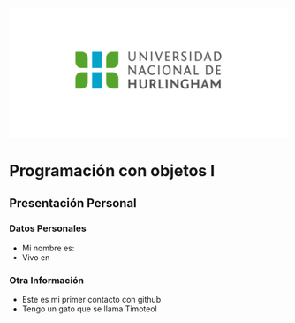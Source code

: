 ![Logo UNAHUR](./UNAHUR.png)

# Programación con objetos I
## Presentación Personal

### Datos Personales
- Mi nombre es:
- Vivo en


### Otra Información
- Este es mi primer contacto con github
- Tengo un gato que se llama Timoteol
